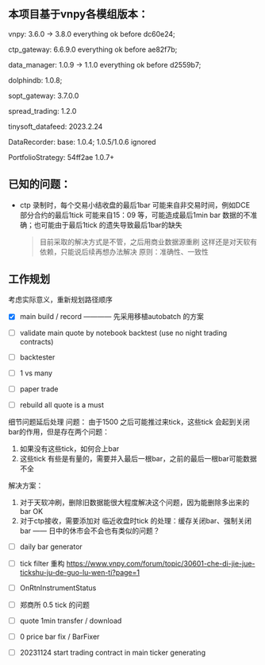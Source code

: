 ## 本项目基于vnpy各模组版本：
vnpy: 3.6.0 -> 3.8.0
everything ok before dc60e24;

ctp_gateway: 6.6.9.0
everything ok before ae82f7b;

data_manager: 1.0.9 -> 1.1.0
everything ok before d2559b7;

dolphindb: 1.0.8;

sopt_gateway: 3.7.0.0

spread_trading: 1.2.0

tinysoft_datafeed: 2023.2.24

DataRecorder: 
base: 1.0.4; 1.0.5/1.0.6 ignored

PortfolioStrategy: 54ff2ae 1.0.7+


## 已知的问题：
   - ctp 录制时，每个交易小结收盘的最后1bar 可能来自非交易时间，例如DCE 部分合约的最后1tick 可能来自15：09 等，可能造成最后1min bar 数据的不准确；也可能由于最后1tick 的遗失导致最后1bar的缺失
     > 目前采取的解决方式是不管，之后用商业数据源重刷
     > 这样还是对天软有依赖，只能说后续再想办法解决 
     > 原则：准确性、一致性
     > 

## 工作规划

考虑实际意义，重新规划路径顺序

- [x] main build / record ———— 先采用移植autobatch 的方案
- [ ] validate main quote by notebook backtest (use no night trading contracts)
- [ ] backtester
- [ ] 1 vs many
- [ ] paper trade

- [ ] rebuild all quote is a must

细节问题延后处理
问题：
由于1500 之后可能推过来tick，这些tick 会起到关闭bar的作用，但是存在两个问题：
1. 如果没有这些tick，如何合上bar
2. 这些tick 有些是有量的，需要并入最后一根bar，之前的最后一根bar可能数据不全


解决方案：
1. 对于天软冲刷，删除旧数据能很大程度解决这个问题，因为能删除多出来的bar  OK
2. 对于ctp接收，需要添加对 临近收盘时tick 的处理：缓存关闭bar、强制关闭bar —— 日中的休市会不会也有类似的问题？

- [ ] daily bar generator
- [ ] tick filter 重构 https://www.vnpy.com/forum/topic/30601-che-di-jie-jue-tickshu-ju-de-guo-lu-wen-ti?page=1
- [ ] OnRtnInstrumentStatus
- [ ] 郑商所 0.5 tick 的问题

- [ ] quote 1min transfer / download
- [ ] 0 price bar fix / BarFixer
- [ ] 20231124 start trading contract in main ticker generating


